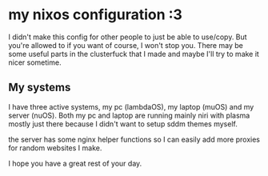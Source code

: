 # my nixos configuration :3

I didn't make this config for other people to just be able to use/copy. 
But you're allowed to if you want of course, I won't stop you.
There may be some useful parts in the clusterfuck that I made and maybe I'll try to make it nicer sometime.  

## My systems

I have three active systems, my pc (lambdaOS), my laptop (muOS) and my server (nuOS).
Both my pc and laptop are running mainly niri with plasma mostly just
there because I didn't want to setup sddm themes myself.  

the server has some nginx helper functions so I can easily add more proxies for random websites I make.

I hope you have a great rest of your day.

